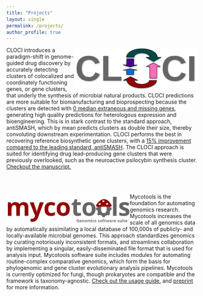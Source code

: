 ```yaml
---
title: "Projects"
layout: single
permalink: /projects/
author_profile: true
---
```


<a href="https://github.com/xonq/cloci"><img align="right"
src="https://github.com/xonq/xonq.github.io/blob/master/assets/images/cloci.png?raw=true"
title="Co-occurrence Locus and Orthologous Cluster Identifier"
style="width:325px"/></a>
CLOCI introduces a paradigm-shift in genome-guided drug discovery by accurately detecting 
clusters of colocalized and coordinately functioning genes, or gene clusters, 
that underly the synthesis of microbial natural products. CLOCI predictions are more suitable for biomanufacturing and bioprospecting
because the clusters are detected with <a
href="https://github.com/xonq/cloci/blob/master/etc/boundaries.png">0 median extraneous and missing
genes</a>, generating high quality predictions for heterologous expression and bioengineering. This is
in stark contrast to the standard approach, antiSMASH, which by mean 
predicts clusters as double their size, thereby convoluting downstream
experimentation. CLOCI performs
the best in recovering reference biosynthetic gene clusters, with a <a
href="https://github.com/xonq/cloci/blob/master/etc/recovery.png">15%
improvement compared to the leading standard, antiSMASH</a>. The CLOCI approach is
suited for identifying drug lead-producing gene clusters that were previously overlooked, 
such as the neuroactive psilocybin synthesis cluster. <a
href="https://www.biorxiv.org/content/10.1101/2023.06.20.545441v1">Checkout the
manuscript.</a>

<br /><br />

<a href="https://github.com/xonq/mycotools"><img align="left"
src="https://github.com/xonq/xonq.github.io/blob/master/assets/images/mycotools.png?raw=true"
style="width:325px"/></a>
Mycotools is the foundation for automating genomics research.
Mycotools increases the scale of all genomics data by
automatically assimilating a local database of 100,000s of publicly- and locally-available microbial genomes. This approach standardizes 
genomics by curating notoriously inconsistent formats, 
and streamlines collaboration by implementing a singular, easily-disseminated
file format that is used for analysis input. Mycotools software suite includes 
modules for automating routine-complex comparative genomics, which form the basis for phylogenomic and
gene cluster evolutionary analysis pipelines. Mycotools is currently optimized for fungi, though prokaryotes are compatible and the framework is taxonomy-agnostic. <a
href="https://github.com/xonq/mycotools/blob/master/USAGE.md">Check
out the usage guide.</a> and <a href="https://www.biorxiv.org/content/10.1101/2023.09.08.556886v1">preprint</a>
for more information.
